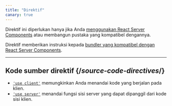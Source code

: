 ```yaml
---
title: "Direktif"
canary: true
---
```


<Canary>

Direktif ini diperlukan hanya jika Anda [menggunakan React Server Components](/learn/start-a-new-react-project#bleeding-edge-react-frameworks) atau membangun pustaka yang kompatibel dengannya.

</Canary>

<Intro>

Direktif memberikan instruksi kepada [bundler yang kompatibel dengan React Server Components](/learn/start-a-new-react-project#bleeding-edge-react-frameworks).

</Intro>

---

## Kode sumber direktif {/*source-code-directives*/}

* [`'use client'`](/reference/rsc/use-client) memungkinkan Anda menandai kode yang berjalan pada klien.
* [`'use server'`](/reference/rsc/use-server) menandai fungsi sisi server yang dapat dipanggil dari kode sisi klien.
